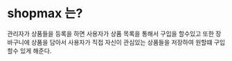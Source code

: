 # shopmax 는?
 관리자가 상품들을 등록을 하면 사용자가 상품 목록을 통해서 구입을 할수있고 또한 장바구니에 상품을 담아서 사용자가 직접 자신이 관심있는 상품들을 저장하여 원할떄 구입할수 있게 해준다.

 
